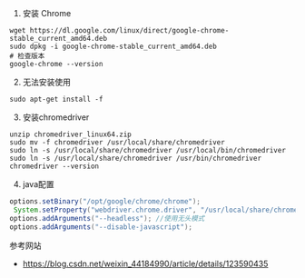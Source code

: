 1. 安装 Chrome
```shell
wget https://dl.google.com/linux/direct/google-chrome-stable_current_amd64.deb
sudo dpkg -i google-chrome-stable_current_amd64.deb
# 检查版本
google-chrome --version
```
2. 无法安装使用
```shell
sudo apt-get install -f
```
3. 安装chromedriver 
```shell
unzip chromedriver_linux64.zip
sudo mv -f chromedriver /usr/local/share/chromedriver
sudo ln -s /usr/local/share/chromedriver /usr/local/bin/chromedriver
sudo ln -s /usr/local/share/chromedriver /usr/bin/chromedriver
chromedriver --version
```
4. java配置
```java
options.setBinary("/opt/google/chrome/chrome");
 System.setProperty("webdriver.chrome.driver", "/usr/local/share/chromedriver");
options.addArguments("--headless"); //使用无头模式
options.addArguments("--disable-javascript");
```

参考网站
- https://blog.csdn.net/weixin_44184990/article/details/123590435

